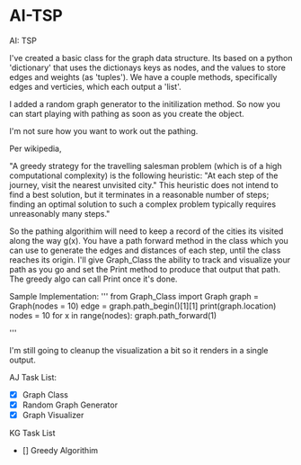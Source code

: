 # AI-TSP
AI: TSP

I\'ve created a basic class for the graph data structure. Its based on a python 
'dictionary' that uses the dictionays keys as nodes, and the values to store 
edges and weights (as 'tuples'). We have a couple methods, specifically edges and 
verticies, which each output a 'list'. 

I added a random graph generator to the initilization method. So now you can start playing with pathing 
as soon as you create the object. 

I\'m not sure how you want to work out the pathing. 

Per wikipedia, 

"A greedy strategy for the travelling salesman problem (which is of a 
high computational complexity) is the following heuristic: "At each step of 
the journey, visit the nearest unvisited city." This heuristic does not 
intend to find a best solution, but it terminates in a reasonable number of 
steps; finding an optimal solution to such a complex problem typically 
requires unreasonably many steps." 

So the pathing algorithim will need to keep a record of the cities its visited
along the way g(x). You have a path forward method in the class which you can 
use to generate the edges and distances of each step, until the class reaches
its origin. I\'ll give Graph_Class the ability to track and visualize your path
as you go and set the Print method to produce that output that path.
The greedy algo can call Print once it\'s done. 

Sample Implementation:
'''
from Graph_Class import Graph
graph = Graph(nodes = 10)
edge = graph.path_begin()[1][1]
print(graph.location)
nodes = 10
for x in range(nodes):
    graph.path_forward(1)

'''  

I'm still going to cleanup the visualization a bit so it renders in a single
output. 

AJ Task List:
- [x] Graph Class
- [x] Random Graph Generator
- [x] Graph Visualizer
 
 KG Task List
 - [] Greedy Algorithim 




